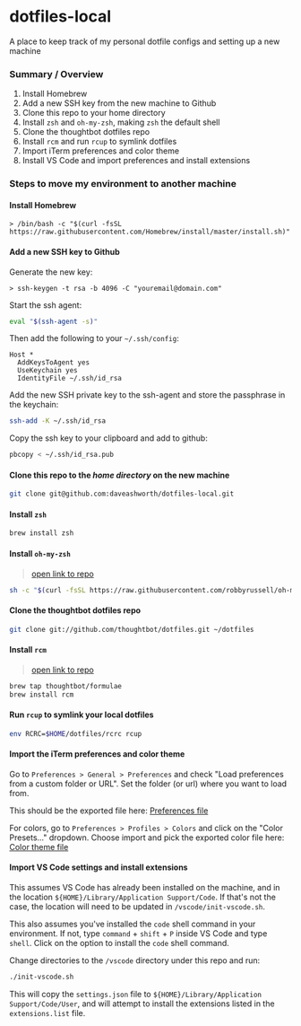 # dotfiles-local
A place to keep track of my personal dotfile configs and setting up a new machine


### Summary / Overview
1. Install Homebrew
2. Add a new SSH key from the new machine to Github
3. Clone this repo to your home directory
4. Install `zsh` and `oh-my-zsh`, making `zsh` the default shell
5. Clone the thoughtbot dotfiles repo
6. Install `rcm` and run `rcup` to symlink dotfiles
7. Import iTerm preferences and color theme
8. Install VS Code and import preferences and install extensions


### Steps to move my environment to another machine

#### Install Homebrew

```
> /bin/bash -c "$(curl -fsSL https://raw.githubusercontent.com/Homebrew/install/master/install.sh)"
```

#### Add a new SSH key to Github

Generate the new key:

```
> ssh-keygen -t rsa -b 4096 -C "youremail@domain.com"
```

Start the ssh agent:

```zsh
eval "$(ssh-agent -s)"
```

Then add the following to your `~/.ssh/config`:

```
Host *
  AddKeysToAgent yes
  UseKeychain yes
  IdentityFile ~/.ssh/id_rsa
```

Add the new SSH private key to the ssh-agent and store the passphrase in the
keychain:

```zsh
ssh-add -K ~/.ssh/id_rsa
```

Copy the ssh key to your clipboard and add to github:

```zsh
pbcopy < ~/.ssh/id_rsa.pub
```


#### Clone this repo to the *home directory* on the new machine

```zsh
git clone git@github.com:daveashworth/dotfiles-local.git
```

#### Install `zsh`

```zsh
brew install zsh
```

#### Install `oh-my-zsh`

> [open link to repo](https://github.com/robbyrussell/oh-my-zsh)

```zsh
sh -c "$(curl -fsSL https://raw.githubusercontent.com/robbyrussell/oh-my-zsh/master/tools/install.sh)"
```

#### Clone the thoughtbot dotfiles repo

```zsh
git clone git://github.com/thoughtbot/dotfiles.git ~/dotfiles
```

#### Install `rcm`

> [open link to repo](https://github.com/thoughtbot/rcm)

```zsh
brew tap thoughtbot/formulae
brew install rcm
```


#### Run `rcup` to symlink your local dotfiles

```zsh
env RCRC=$HOME/dotfiles/rcrc rcup
```

#### Import the iTerm preferences and color theme

Go to `Preferences > General > Preferences` and check "Load preferences from a
custom folder or URL". Set the folder (or url) where you want to load from.

This should be the exported file here: [Preferences file](https://github.com/daveashworth/dotfiles-local/blob/master/iterm/com.googlecode.iterm2.plist)

For colors, go to `Preferences > Profiles > Colors` and click on the "Color
Presets..." dropdown. Choose import and pick the exported color file here:
[Color theme file](https://github.com/daveashworth/dotfiles-local/blob/master/iterm/duotone-dark-space.itermcolors)

#### Import VS Code settings and install extensions

This assumes VS Code has already been installed on the machine, and in the location `${HOME}/Library/Application Support/Code`. If that's not the case, the location will need to be updated in `/vscode/init-vscode.sh`.

This also assumes you've installed the `code` shell command in your environment. If not, type `command` + `shift` + `P` inside VS Code and type `shell`. Click on the option to install the `code` shell command.

Change directories to the `/vscode` directory under this repo and run:
```zsh
./init-vscode.sh
```

This will copy the `settings.json` file to `${HOME}/Library/Application Support/Code/User`, and will attempt to install the extensions listed in the `extensions.list` file.
